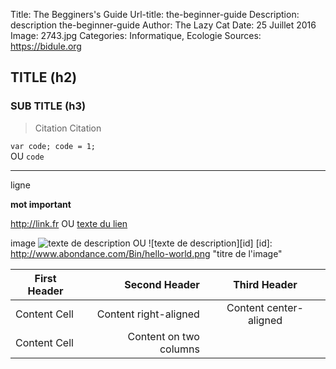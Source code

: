 Title: The Begginers's Guide
Url-title: the-beginner-guide
Description: description the-beginner-guide
Author: The Lazy Cat
Date: 25 Juillet 2016
Image: 2743.jpg
Categories: Informatique, Ecologie
Sources: https://bidule.org


## TITLE (h2)
### SUB TITLE (h3)

> Citation
> Citation

`
var code;
code = 1;
`   
OU
`code`

-----
ligne

**mot important**

<http://link.fr>
OU
[texte du lien](http://exemple.fr "Description du lien")

image
![texte de description](http://www.abondance.com/Bin/hello-world.png "titre de l'image")
OU
![texte de description][id]
[id]: http://www.abondance.com/Bin/hello-world.png "titre de l'image"

| First Header  | Second Header | Third Header |
| ------------- | ------------: | :----------: |
| Content Cell  | Content right-aligned | Content center-aligned |
| Content Cell  | Content on two columns ||

